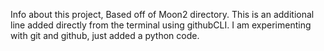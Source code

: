 Info about this project, Based off of Moon2 directory.
This is an additional line added directly from the terminal using githubCLI.
I am experimenting with git and github, just added a python code.

